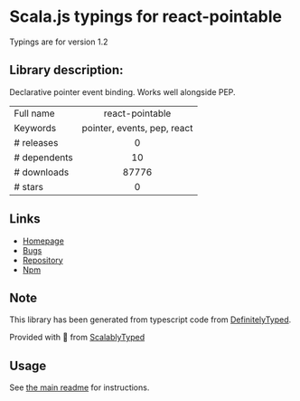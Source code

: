 
# Scala.js typings for react-pointable

Typings are for version 1.2

## Library description:
Declarative pointer event binding. Works well alongside PEP.

|                    |                 |
| ------------------ | :-------------: |
| Full name          | react-pointable |
| Keywords           | pointer, events, pep, react |
| # releases         | 0 |
| # dependents       | 10 |
| # downloads        | 87776 |
| # stars            | 0 |

## Links
- [Homepage](https://github.com/MilllerTime/react-pointable)
- [Bugs](https://github.com/MilllerTime/react-pointable/issues)
- [Repository](https://github.com/MilllerTime/react-pointable)
- [Npm](https://www.npmjs.com/package/react-pointable)
    


## Note
This library has been generated from typescript code from [DefinitelyTyped](https://definitelytyped.org).

Provided with :purple_heart: from [ScalablyTyped](https://github.com/oyvindberg/ScalablyTyped)

## Usage
See [the main readme](../../readme.md) for instructions.


